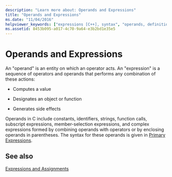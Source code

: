 ```yaml
---
description: "Learn more about: Operands and Expressions"
title: "Operands and Expressions"
ms.date: "11/04/2016"
helpviewer_keywords: ["expressions [C++], syntax", "operands, definition", "operands"]
ms.assetid: 8453b095-a017-4c70-9a64-e3b2bd1e35e5
---
```

# Operands and Expressions

An "operand" is an entity on which an operator acts. An "expression" is a sequence of operators and operands that performs any combination of these actions:

- Computes a value

- Designates an object or function

- Generates side effects

Operands in C include constants, identifiers, strings, function calls, subscript expressions, member-selection expressions, and complex expressions formed by combining operands with operators or by enclosing operands in parentheses. The syntax for these operands is given in [Primary Expressions](../c-language/c-primary-expressions.md).

## See also

[Expressions and Assignments](../c-language/expressions-and-assignments.md)
